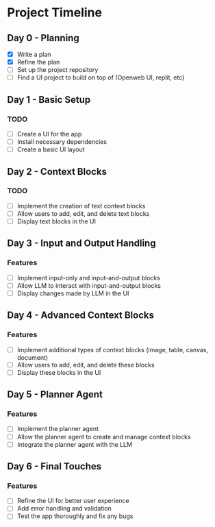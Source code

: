 # Project Timeline

## Day 0 - Planning

- [x] Write a plan
- [x] Refine the plan
- [ ] Set up the project repository
- [ ] Find a UI project to build on top of (Openweb UI, replit, etc)

## Day 1 - Basic Setup

### TODO
- [ ] Create a UI for the app
- [ ] Install necessary dependencies
- [ ] Create a basic UI layout

## Day 2 - Context Blocks

### TODO

- [ ] Implement the creation of text context blocks
- [ ] Allow users to add, edit, and delete text blocks
- [ ] Display text blocks in the UI

## Day 3 - Input and Output Handling

### Features

- [ ] Implement input-only and input-and-output blocks
- [ ] Allow LLM to interact with input-and-output blocks
- [ ] Display changes made by LLM in the UI

## Day 4 - Advanced Context Blocks

### Features

- [ ] Implement additional types of context blocks (image, table, canvas, document)
- [ ] Allow users to add, edit, and delete these blocks
- [ ] Display these blocks in the UI

## Day 5 - Planner Agent

### Features

- [ ] Implement the planner agent
- [ ] Allow the planner agent to create and manage context blocks
- [ ] Integrate the planner agent with the LLM

## Day 6 - Final Touches

### Features

- [ ] Refine the UI for better user experience
- [ ] Add error handling and validation
- [ ] Test the app thoroughly and fix any bugs